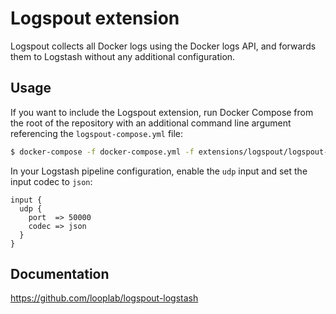 # Logspout extension

Logspout collects all Docker logs using the Docker logs API, and forwards them to Logstash without any additional
configuration.

## Usage

If you want to include the Logspout extension, run Docker Compose from the root of the repository with an additional
command line argument referencing the `logspout-compose.yml` file:

```bash
$ docker-compose -f docker-compose.yml -f extensions/logspout/logspout-compose.yml up -d
```

In your Logstash pipeline configuration, enable the `udp` input and set the input codec to `json`:

```logstash
input {
  udp {
    port  => 50000
    codec => json
  }
}
```

## Documentation

<https://github.com/looplab/logspout-logstash>
